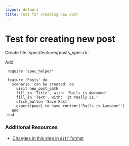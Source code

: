 ```yaml
---
layout: default
title: Test for creating new post
---
```


<h1 id="main">Test for creating new post</h1>
Create file `spec/features/posts_spec.rb`

Add
<pre><code> require &#39;spec_helper&#39;
&nbsp;
 feature &#39;Posts&#39; do
   scenario &#39;can be created&#39; do
     visit new_post_path
     fill_in &#39;Title&#39;, with: &#39;Rails is Awesome!&#39;
     fill_in &#39;Text&#39;, with: &#39;It really is.&#39;
     click_button &#39;Save Post&#39;
     expect(page).to have_content(&#39;Rails is Awesome!&#39;)
   end
 end</code></pre>



### Additional Resources

* [Changes in this step in `diff` format](https://github.com/stevenhallen/rails_getting_started_bdd/commit/0095998cd2c10a734f43685ae6c081bf772fc34c)

